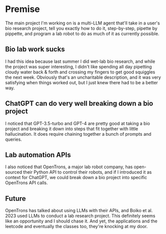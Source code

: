 # Premise
The main project I'm working on is a multi-LLM agent that'll take in a user's bio research project, tell you exactly how to do it, step-by-step, pipette by pippette, and program a lab robot to do as much of it as currently possible.

## Bio lab work sucks
I had this idea because last summer I did wet-lab bio research, and while the project was super interesting, I didn't like spending all day pipetting cloudy water back & forth and crossing my fingers to get good squiggles the next week. Obviously that's an uncharitable description, and it was very satisfying when things worked out, but I just knew there had to be a better way.

## ChatGPT can do very well breaking down a bio project
I noticed that GPT-3.5-turbo and GPT-4 are pretty good at taking a bio project and breaking it down into steps that fit together with little hallucination. It does require chaining together a bunch of prompts and queries.

## Lab automation APIs
I also noticed that OpenTrons, a major lab robot company, has open-sourced their Python API to control their robots, and if I introduced it as context for ChatGPT, we could break down a bio project into specific OpenTrons API calls.

## Future
OpenTrons has talked about using LLMs with their APIs, and Boiko et al. 2023 used LLMs to conduct a lab research project. This definitely seems like an opportunity and I should chase it. And yet, the applications and the leetcode and eventually the classes too, they're knocking at my door.

